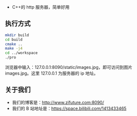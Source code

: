 - C++的 http 服务器，简单好用

## 执行方式

```bash
mkdir build
cd build
cmake ..
make -j4
cd ../workspace
./pro
```

浏览器中输入：127.0.0.1:8090/static/images.jpg，即可访问到图片 images.jpg。这里 127.0.0.1 为服务器的 ip 地址。

## 关于我们

- 我们的博客是：http://www.zifuture.com:8090/
- 我们的 B 站地址是：https://space.bilibili.com/1413433465
